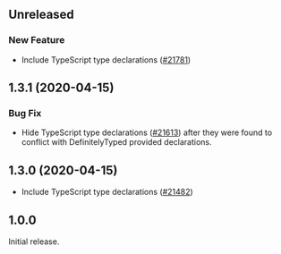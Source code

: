 <!-- Learn how to maintain this file at https://github.com/WordPress/gutenberg/tree/master/packages#maintaining-changelogs. -->

## Unreleased

### New Feature

-   Include TypeScript type declarations ([#21781](https://github.com/WordPress/gutenberg/pull/21781))

## 1.3.1 (2020-04-15)

### Bug Fix

-   Hide TypeScript type declarations ([#21613](https://github.com/WordPress/gutenberg/pull/21613))
    after they were found to conflict with DefinitelyTyped provided declarations.

## 1.3.0 (2020-04-15)

- Include TypeScript type declarations ([#21482](https://github.com/WordPress/gutenberg/pull/21482))

## 1.0.0

Initial release.
